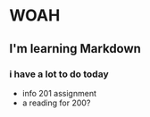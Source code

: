 # WOAH
## I'm learning Markdown


### i have a lot to do today
* info 201 assignment
* a reading for 200?

